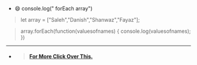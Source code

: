 * :smile: console.log(" forEach array")

> let array = ["Saleh","Danish","Shanwaz","Fayaz"];

> array.forEach(function(valuesofnames) {
    console.log(valuesofnames);
})
---
 * >  #### [For More Click Over This.](../Js/forEach-array.js)